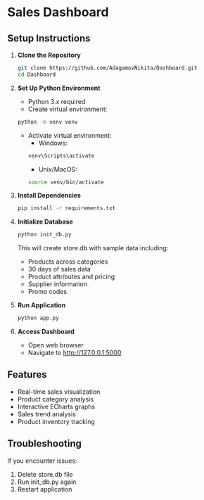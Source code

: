# Sales Dashboard

## Setup Instructions

1. **Clone the Repository**
   ```bash
   git clone https://github.com/AdagamovNikita/Dashboard.git
   cd Dashboard
   ```

2. **Set Up Python Environment**
   - Python 3.x required
   - Create virtual environment:
   ```bash
   python -m venv venv
   ```
   - Activate virtual environment:
     - Windows:
     ```bash
     venv\Scripts\activate
     ```
     - Unix/MacOS:
     ```bash
     source venv/bin/activate
     ```

3. **Install Dependencies**
   ```bash
   pip install -r requirements.txt
   ```

4. **Initialize Database**
   ```bash
   python init_db.py
   ```
   This will create store.db with sample data including:
   - Products across categories
   - 30 days of sales data
   - Product attributes and pricing
   - Supplier information
   - Promo codes

5. **Run Application**
   ```bash
   python app.py
   ```

6. **Access Dashboard**
   - Open web browser
   - Navigate to http://127.0.0.1:5000

## Features
- Real-time sales visualization
- Product category analysis
- Interactive ECharts graphs
- Sales trend analysis
- Product inventory tracking

## Troubleshooting
If you encounter issues:
1. Delete store.db file
2. Run init_db.py again
3. Restart application
